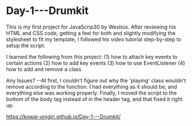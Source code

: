 # Day-1---Drumkit
This is my first project for JavaScrip30 by Wesbos.
After reviewing his HTML and CSS code, getting a feel for both and slightly modifying the stylesheet to fit my template, I followed his video tutorial
step-by-step to setup the script. 

I learned the following from this project:
(1) how to attach key events to certain actions
(2) how to add key events 
(3) how to use EventListener
(4) how to add and remove a class

Any Issues?
--At first, I couldn't figure out why the 'playing' class wouldn't remove according to the function. I had everything as it should be, and everything else was working properly. 
Finally, I moved the script to the bottom of the body tag instead of in the header tag, and that fixed it right up.

https://kowai-onigiri.github.io/Day-1---Drumkit/
